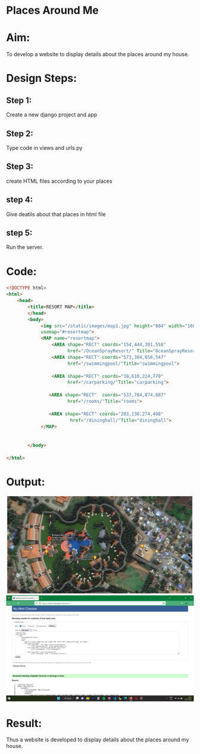 # Places Around Me
# Aim:
To develop a website to display details about the places around my house.

# Design Steps:
## Step 1:
Create a new django project and app
## Step 2:
Type code in views and urls.py
## Step 3:
create HTML files according to your places
## step 4:
Give deatils about that places in html file
## step 5:
Run the server.
# Code:
```html
<!DOCTYPE html>
<html>
    <head>
        <title>RESORT MAP</title>
        </head>
        <body>
             <img src="/static/images/map1.jpg" height="884" width="1684" 
             usemap="#resortmap">
             <MAP name="resortmap">
                 <AREA shape="RECT" coords="154,444,301,558"
                       href="/OceanSprayResort/" Title="OceanSprayResort">
                 <AREA shape="RECT" coords="573,384,656,547"
                       href="/swimmingpool/"Title="swimmingpool">

                 <AREA shape="RECT" coords="38,610,224,770"
                       href="/carparking/"Title="carparking">

                <AREA shape="RECT"  coords="537,784,874,687"
                       href="/rooms/"Title="rooms">

                <AREA shape="RECT" coords="203,130,274,408"
                        href="/dininghall/"Title="dininghall">
             </MAP>
    
            
        </body>

</html>
```
# Output:
![MODEL](/map%20(2).png)
![MODEL](/html%20(1).png)

# Result:
Thus a website is developed to display details about the places around my house.

